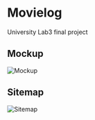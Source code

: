 # Movielog
University Lab3 final project

## Mockup

![Mockup](https://user-images.githubusercontent.com/81455931/166292420-1b2caa8c-1f58-4a36-b235-5346bb6e4e4d.png)

## Sitemap

![Sitemap](https://user-images.githubusercontent.com/81455931/166539773-a336b3a4-e610-49fa-8e99-fe715805e6ed.svg)

